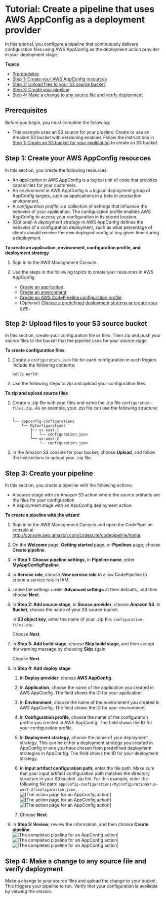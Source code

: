 # Tutorial: Create a pipeline that uses AWS AppConfig as a deployment provider<a name="tutorials-AppConfig"></a>

In this tutorial, you configure a pipeline that continuously delivers configuration files using AWS AppConfig as the deployment action provider in your deployment stage\.

**Topics**
+ [Prerequisites](#tutorials-AppConfig-prereq)
+ [Step 1: Create your AWS AppConfig resources](#tutorials-AppConfig-application)
+ [Step 2: Upload files to your S3 source bucket](#tutorials-AppConfig-bucket)
+ [Step 3: Create your pipeline](#tutorials-AppConfig-pipeline)
+ [Step 4: Make a change to any source file and verify deployment](#tutorials-AppConfig-verify)

## Prerequisites<a name="tutorials-AppConfig-prereq"></a>

Before you begin, you must complete the following:
+ This example uses an S3 source for your pipeline\. Create or use an Amazon S3 bucket with versioning enabled\. Follow the instructions in [Step 1: Create an S3 bucket for your application](tutorials-simple-s3.md#s3-create-s3-bucket) to create an S3 bucket\.

## Step 1: Create your AWS AppConfig resources<a name="tutorials-AppConfig-application"></a>

In this section, you create the following resources:
+ An *application* in AWS AppConfig is a logical unit of code that provides capabilities for your customers\.
+ An *environment* in AWS AppConfig is a logical deployment group of AppConfig targets, such as applications in a beta or production environment\.
+ A *configuration profile* is a collection of settings that influence the behavior of your application\. The configuration profile enables AWS AppConfig to access your configuration in its stored location\.
+ \(Optional\) A *deployment strategy* in AWS AppConfig defines the behavior of a configuration deployment, such as what percentage of clients should receive the new deployed config at any given time during a deployment\.

**To create an application, environment, configuration profile, and deployment strategy**

1. Sign in to the AWS Management Console\.

1. Use the steps in the following topics to create your resources in AWS AppConfig\.
   + [Create an application](https://docs.aws.amazon.com/systems-manager/latest/userguide/appconfig-creating-application.html)\.
   + [Create an environment](https://docs.aws.amazon.com/systems-manager/latest/userguide/appconfig-creating-environment.html)\.
   + [Create an AWS CodePipeline configuration profile](https://docs.aws.amazon.com/systems-manager/latest/userguide/appconfig-creating-configuration-and-profile.html)\.
   + \(Optional\) [Choose a predefined deployment strategy or create your own](https://docs.aws.amazon.com/systems-manager/latest/userguide/appconfig-creating-deployment-strategy.html)\.

## Step 2: Upload files to your S3 source bucket<a name="tutorials-AppConfig-bucket"></a>

In this section, create your configuration file or files\. Then zip and push your source files to the bucket that the pipeline uses for your source stage\.

**To create configuration files**

1. Create a `configuration.json` file for each configuration in each Region\. Include the following contents:

   ```
   Hello World!
   ```

1. Use the following steps to zip and upload your configuration files\.

**To zip and upload source files**

1. Create a \.zip file with your files and name the \.zip file `configuration-files.zip`\. As an example, your \.zip file can use the following structure:

   ```
   .
   └── appconfig-configurations
       └── MyConfigurations
           ├── us-east-1
           │   └── configuration.json
           └── us-west-2
               └── configuration.json
   ```

1. In the Amazon S3 console for your bucket, choose **Upload**, and follow the instructions to upload your \.zip file\.

## Step 3: Create your pipeline<a name="tutorials-AppConfig-pipeline"></a>

In this section, you create a pipeline with the following actions:
+ A source stage with an Amazon S3 action where the source artifacts are the files for your configuration\.
+ A deployment stage with an AppConfig deployment action\.

**To create a pipeline with the wizard**

1. Sign in to the AWS Management Console and open the CodePipeline console at [http://console\.aws\.amazon\.com/codesuite/codepipeline/home](http://console.aws.amazon.com/codesuite/codepipeline/home)\.

1. On the **Welcome** page, **Getting started** page, or **Pipelines** page, choose **Create pipeline**\.

1. In **Step 1: Choose pipeline settings**, in **Pipeline name**, enter **MyAppConfigPipeline**\.

1. In **Service role**, choose **New service role** to allow CodePipeline to create a service role in IAM\.

1. Leave the settings under **Advanced settings** at their defaults, and then choose **Next**\.

1. In **Step 2: Add source stage**, in **Source provider**, choose **Amazon S3**\. In **Bucket**, choose the name of your S3 source bucket\. 

   In **S3 object key**, enter the name of your \.zip file: `configuration-files.zip`\.

   Choose **Next**\.

1. In **Step 3: Add build stage**, choose **Skip build stage**, and then accept the warning message by choosing **Skip** again\. 

   Choose **Next**\.

1. In **Step 4: Add deploy stage**:

   1. In **Deploy provider**, choose **AWS AppConfig**\. 

   1. In **Application**, choose the name of the application you created in AWS AppConfig\. The field shows the ID for your application\.

   1. In **Environment**, choose the name of the environment you created in AWS AppConfig\. The field shows the ID for your environment\.

   1. In **Configuration profile**, choose the name of the configuration profile you created in AWS AppConfig\. The field shows the ID for your configuration profile\.

   1. In **Deployment strategy**, choose the name of your deployment strategy\. This can be either a deployment strategy you created in AppConfig or one you have chosen from predefined deployment strategies in AppConfig\. The field shows the ID for your deployment strategy\.

   1. In **Input artifact configuration path**, enter the file path\. Make sure that your input artifact configuration path matches the directory structure in your S3 bucket \.zip file\. For this example, enter the following file path: `appconfig-configurations/MyConfigurations/us-west-2/configuration.json`\.   
![\[The action page for an AppConfig action\]](http://docs.aws.amazon.com/codepipeline/latest/userguide/images/appconfig-deploy-action.png)![\[The action page for an AppConfig action\]](http://docs.aws.amazon.com/codepipeline/latest/userguide/)![\[The action page for an AppConfig action\]](http://docs.aws.amazon.com/codepipeline/latest/userguide/)

   1. Choose **Next**\.

1. In **Step 5: Review**, review the information, and then choose **Create pipeline**\.  
![\[The completed pipeline for an AppConfig action\]](http://docs.aws.amazon.com/codepipeline/latest/userguide/images/appconfig-pipeline.png)![\[The completed pipeline for an AppConfig action\]](http://docs.aws.amazon.com/codepipeline/latest/userguide/)![\[The completed pipeline for an AppConfig action\]](http://docs.aws.amazon.com/codepipeline/latest/userguide/)

## Step 4: Make a change to any source file and verify deployment<a name="tutorials-AppConfig-verify"></a>

Make a change to your source files and upload the change to your bucket\. This triggers your pipeline to run\. Verify that your configuration is available by viewing the version\.